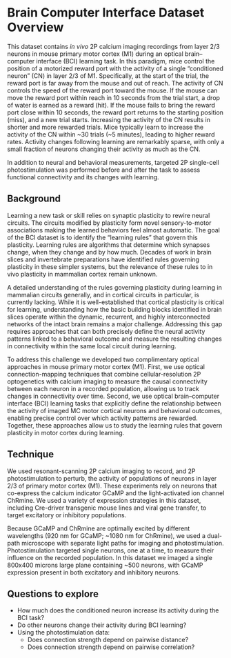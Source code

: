 # Brain Computer Interface Dataset Overview

This dataset contains <i>in vivo</i> 2P calcium imaging recordings from layer 2/3 neurons in mouse 
primary motor cortex (M1) during an optical brain–computer interface (BCI) learning task.  In this paradigm, mice control the position of a motorized reward port with the activity of a single  “conditioned neuron” (CN) in layer 2/3 of M1. Specifically, at the start of the trial, the reward port  is far away from the mouse and out of reach. The activity of CN controls the speed of the reward port  toward the mouse. If the mouse can move the reward port within reach in 10 seconds from the trial start, a drop of water is earned as a reward (hit). If the mouse fails to bring the reward port close within  10 seconds, the reward port returns to the starting position (miss), and a new trial starts. Increasing the activity of the CN results in shorter and more rewarded trials. Mice typically learn to increase the activity of the CN within ~30 trials (~5 minutes), leading to higher reward rates. Activity changes following learning are remarkably sparse, with only a small fraction of neurons changing their activity as much as the CN. 

In addition to neural and behavioral measurements, targeted 2P single-cell photostimulation was
performed before and after the task to assess functional connectivity and its changes with learning. 

## Background

Learning a new task or skill relies on synaptic plasticity to rewire neural circuits. The circuits 
modified by plasticity form novel sensory-to-motor associations making the learned behaviors feel 
almost automatic. The goal of the BCI dataset is to identify the “learning rules” that govern this 
plasticity. Learning rules are algorithms that determine which synapses change, when they change
and by how much. Decades of work in brain slices and invertebrate preparations have identified 
rules governing plasticity in these simpler systems, but the relevance of these rules to in vivo
plasticity in mammalian cortex remain unknown.  

A detailed understanding of the rules governing plasticity during learning in mammalian circuits 
generally, and in cortical circuits in particular, is currently lacking. While it is well-established that cortical plasticity is critical for learning, understanding how the basic building blocks identified in brain slices operate within the dynamic, recurrent, and highly interconnected networks of the intact brain remains a major challenge. Addressing this gap requires approaches that can both precisely define the neural activity patterns linked to a behavioral outcome and measure the resulting changes in connectivity within the same local circuit during learning. 

To address this challenge we developed two complimentary optical approaches in mouse primary motor 
cortex (M1). First, we use optical connection-mapping techniques that combine cellular-resolution 
2P optogenetics with calcium imaging to measure the causal connectivity between each neuron in a 
recorded population, allowing us to track changes in connectivity over time. Second, we use 
optical brain–computer interface (BCI) learning tasks that explicitly define the relationship 
between the activity of imaged MC motor cortical neurons and behavioral outcomes, enabling precise 
control over which activity patterns are rewarded. Together, these approaches allow us to study 
the learning rules that govern plasticity in motor cortex during learning.  

## Technique

We used resonant-scanning 2P calcium imaging to record, and 2P photostimulation to perturb, 
the activity of populations of neurons in layer 2/3 of primary motor cortex (M1). 
These experiments rely on neurons that co-express the calcium indicator GCaMP and the 
light-activated ion channel ChRmine. We used a variety of expression strategies in this dataset, 
including Cre-driver transgenic mouse lines and viral gene transfer, to target excitatory or 
inhibitory populations. 

Because GCaMP and ChRmine are optimally excited by different wavelengths (920 nm for GCaMP; 
~1080 nm for ChRmine), we used a dual-path microscope with separate light paths for imaging 
and photostimulation. Photostimulation targeted single neurons, one at a time, to measure 
their influence on the recorded population. In this dataset we imaged a single 800x400 microns
 large plane containing ~500 neurons, with GCaMP expression present in both excitatory and inhibitory neurons.

## Questions to explore
* How much does the conditioned neuron increase its activity during the BCI task? 
* Do other neurons change their activity during BCI learning? 
* Using the photostimulation data: 
    * Does connection strength depend on pairwise distance? 
    * Does connection strength depend on pairwise correlation? 